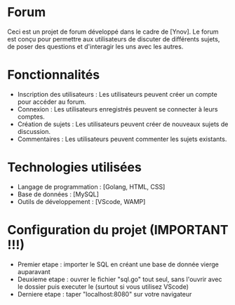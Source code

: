 # Forum

Ceci est un projet de forum développé dans le cadre de [Ynov]. Le forum est conçu pour permettre aux utilisateurs de discuter de différents sujets, de poser des questions et d'interagir les uns avec les autres.

# Fonctionnalités

* Inscription des utilisateurs : Les utilisateurs peuvent créer un compte pour accéder au forum.
* Connexion : Les utilisateurs enregistrés peuvent se connecter à leurs comptes.
* Création de sujets : Les utilisateurs peuvent créer de nouveaux sujets de discussion.
* Commentaires : Les utilisateurs peuvent commenter les sujets existants.

# Technologies utilisées

* Langage de programmation : [Golang, HTML, CSS]
* Base de données : [MySQL]
* Outils de développement : [VScode, WAMP]

# Configuration du projet (IMPORTANT !!!)

* Premier etape : importer le SQL en créant une base de donnée vierge auparavant 
* Deuxieme etape : ouvrer le fichier "sql.go" tout seul, sans l'ouvrir avec le dossier puis executer le (surtout si vous utilisez VScode)
* Derniere etape : taper "localhost:8080" sur votre navigateur
